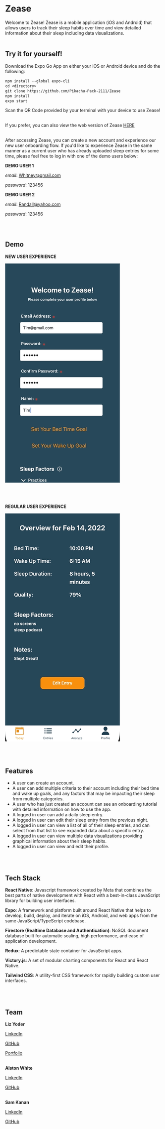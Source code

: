 # Zease

Welcome to Zease! Zease is a mobile application (iOS and Android) that allows users to track their sleep habits over time and view detailed information about their sleep including data visualizations.
<br/><br/>

## Try it for yourself!

Download the Expo Go App on either your iOS or Android device and do the following:

```
npm install --global expo-cli
cd <directory>
git clone https://github.com/Pikachu-Pack-2111/Zease
npm install
expo start
```

Scan the QR Code provided by your terminal with your device to use Zease!
<br/><br/> 

If you prefer, you can also view the web version of Zease [HERE](https://zease.vercel.app/)
<br/><br/> 

After accessing Zease, you can create a new account and experience our new user onboarding flow. If you'd like to experience Zease in the same manner as a current user who has already uploaded sleep entries for some time, please feel free to log in with one of the demo users below:

**DEMO USER 1**

_email_: Whitney@gmail.com 

_password_: 123456

**DEMO USER 2**

_email_: Randall@yahoo.com

_password_: 123456

<br/><br/>


## Demo

**NEW USER EXPERIENCE**

![](./screenshots/new_user.gif)
<br/><br/>
<br/><br/>

**REGULAR USER EXPERIENCE**

![](./screenshots/regular_user.gif)
<br/><br/>
<br/><br/>

## Features

- A user can create an account.
- A user can add multiple criteria to their account including their bed time and wake up goals, and any factors that may be impacting their sleep from multiple categories.
- A user who has just created an account can see an onboarding tutorial with detailed information on how to use the app.
- A logged in user can add a daily sleep entry.
- A logged in user can edit their sleep entry from the previous night.
- A logged in user can view a list of all of their sleep entries, and can select from that list to see expanded data about a specific entry.
- A logged in user can view multiple data visualizations providing graphical information about their sleep habits.
- A logged in user can view and edit their profile.
  <br/><br/>
  <br/><br/>

## Tech Stack

**React Native**: Javascript framework created by Meta that combines the best parts of native development with React with a best-in-class JavaScript library for building user interfaces.

**Expo**: A framework and platform built around React Native that helps to develop, build, deploy, and iterate on iOS, Android, and web apps from the same JavaScript/TypeScript codebase.

**Firestore (Realtime Database and Authentication)**: NoSQL document database built for automatic scaling, high performance, and ease of application development.

**Redux**: A predictable state container for JavaScript apps.

**Victory.js**: A set of modular charting components for React and React Native.

**Tailwind CSS**: A utility-first CSS framework for rapidly building custom user interfaces.
<br/><br/>
<br/><br/>

## Team

**Liz Yoder**

[LinkedIn](https://www.linkedin.com/in/alston-white/)

[GitHub](https://github.com/EAHYoder)

[Portfolio](liz-yoder.netlify.app/)
<br/><br/>

**Alston White**

[LinkedIn](https://www.linkedin.com/in/liz-yoder/)

[GitHub](https://github.com/alstonwhite)
<br/><br/>

**Sam Kanan**

[LinkedIn](https://www.linkedin.com/in/sammy-kanan-750ba14/)

[GitHub](https://github.com/sammy-k)
<br/><br/>

```

```
